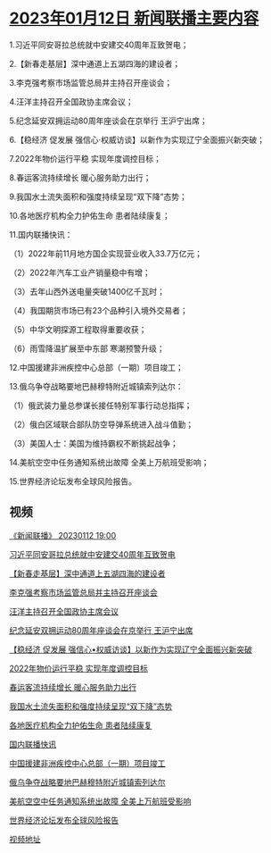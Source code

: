 # [2023年01月12日 新闻联播主要内容](https://tv.cctv.com/lm/xwlb/day/20230112.shtml)

1.习近平同安哥拉总统就中安建交40周年互致贺电；

2.【新春走基层】深中通道上五湖四海的建设者；

3.李克强考察市场监管总局并主持召开座谈会；

4.汪洋主持召开全国政协主席会议；

5.纪念延安双拥运动80周年座谈会在京举行 王沪宁出席；

6.【稳经济 促发展 强信心·权威访谈】以新作为实现辽宁全面振兴新突破；

7.2022年物价运行平稳 实现年度调控目标；

8.春运客流持续增长 暖心服务助力出行；

9.我国水土流失面积和强度持续呈现“双下降”态势；

10.各地医疗机构全力护佑生命 患者陆续康复；

11.国内联播快讯：

（1）2022年前11月地方国企实现营业收入33.7万亿元；

（2）2022年汽车工业产销量稳中有增；

（3）去年山西外送电量突破1400亿千瓦时；

（4）我国期货市场已有23个品种引入境外交易者；

（5）中华文明探源工程取得重要收获；

（6）雨雪降温扩展至中东部 寒潮预警升级；

12.中国援建非洲疾控中心总部（一期）项目竣工；

13.俄乌争夺战略要地巴赫穆特附近城镇索列达尔：

（1）俄武装力量总参谋长接任特别军事行动总指挥；

（2）俄白区域联合部队防空导弹系统进入战斗值勤；

（3）美国人士：美国为维持霸权不断挑起战争；

14.美航空空中任务通知系统出故障 全美上万航班受影响；

15.世界经济论坛发布全球风险报告。

## 视频

[《新闻联播》 20230112 19:00](https://tv.cctv.com/2023/01/12/VIDE6Q62E80gRMQ5f38VYXrR230112.shtml)

[习近平同安哥拉总统就中安建交40周年互致贺电](https://tv.cctv.com/2023/01/12/VIDERKa2KlqlmXN5PyGq3WaF230112.shtml)

[【新春走基层】深中通道上五湖四海的建设者](https://tv.cctv.com/2023/01/12/VIDE21skGStZTc24CN12ZaW1230112.shtml)

[李克强考察市场监管总局并主持召开座谈会](https://tv.cctv.com/2023/01/12/VIDEsdrii2VLTSA40OgyBxRv230112.shtml)

[汪洋主持召开全国政协主席会议](https://tv.cctv.com/2023/01/12/VIDERROn3FYW0KTn9g37IFUI230112.shtml)

[纪念延安双拥运动80周年座谈会在京举行 王沪宁出席](https://tv.cctv.com/2023/01/12/VIDEfZpOsyXYJVTsKPr30mpf230112.shtml)

[【稳经济 促发展 强信心•权威访谈】以新作为实现辽宁全面振兴新突破](https://tv.cctv.com/2023/01/12/VIDE8MIjM0hFbtyv4Ov6clxi230112.shtml)

[2022年物价运行平稳 实现年度调控目标](https://tv.cctv.com/2023/01/12/VIDE59go1cM3xQofSsete9YC230112.shtml)

[春运客流持续增长 暖心服务助力出行](https://tv.cctv.com/2023/01/12/VIDEa0AShI6M8EmvAvzhr1ML230112.shtml)

[我国水土流失面积和强度持续呈现“双下降”态势](https://tv.cctv.com/2023/01/12/VIDECt8wjmbNHLfRyI0E945l230112.shtml)

[各地医疗机构全力护佑生命 患者陆续康复](https://tv.cctv.com/2023/01/12/VIDESOisyO2mQakDffS5ic0J230112.shtml)

[国内联播快讯](https://tv.cctv.com/2023/01/12/VIDEjiSxUBo3nrad4JetmbcL230112.shtml)

[中国援建非洲疾控中心总部（一期）项目竣工](https://tv.cctv.com/2023/01/12/VIDEVZIQFaIlVg7m36j5c5gI230112.shtml)

[俄乌争夺战略要地巴赫穆特附近城镇索列达尔](https://tv.cctv.com/2023/01/12/VIDEVRar6CNN0D9tOkUI68yH230112.shtml)

[美航空空中任务通知系统出故障 全美上万航班受影响](https://tv.cctv.com/2023/01/12/VIDEUYZYTctRkdlBq0OelNlE230112.shtml)

[世界经济论坛发布全球风险报告](https://tv.cctv.com/2023/01/12/VIDEGDBMDP5yRhMh6wlfmhoJ230112.shtml)

[视频地址](https://tv.cctv.com/lm/xwlb/day/20230112.shtml) 

